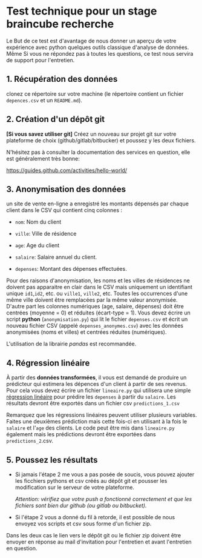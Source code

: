 # Test technique pour un stage braincube recherche

Le But de ce test est d'avantage de nous donner un aperçu de votre expérience avec python quelques outils classique d'analyse de données. Même Si vous ne répondez pas à toutes les questions, ce test nous servira de support pour l'entretien.

## 1. Récupération des données

clonez ce répertoire sur votre machine (le répertoire contient un fichier `depences.csv` et un `README.md`).

## 2. Création d'un dépôt git
**[Si vous savez utiliser git]** Créez un nouveau sur projet git sur votre plateforme  de choix (github/gitlab/bitbucker) et poussez y les deux fichiers.

N'hésitez pas à consulter la documentation des services en question, elle est généralement très bonne:

https://guides.github.com/activities/hello-world/

## 3. Anonymisation des données
un site de vente en-ligne a enregistré les montants dépensés par chaque client dans le CSV qui contient cinq colonnes :

- `nom`: Nom du client

- `ville`: Ville de résidence

- `age`: Age du client

- `salaire`: Salaire annuel du client.

- `depenses`: Montant des dépenses effectuées.

Pour des raisons d'anonymisation, les noms et les villes de résidences ne doivent pas apparaitre en clair dans le CSV mais uniquement un identifiant unique `id1`,`id2`, etc. ou `ville1`, `ville2`, etc. Toutes les occurrences d'une même ville doivent être remplacées par la même valeur anonymisée. D'autre part les colonnes numériques (age, salaire, dépenses) doit être centrées (moyenne = 0) et réduites (écart-type = 1). Vous devez écrire un script **python** (`anonymisation.py`) qui lit le fichier `depenses.csv` et écrit un nouveau fichier CSV (appelé `depenses_anonymes.csv`) avec les données anonymisées (noms et villes) et centrées réduites (numériques).

L'utilisation de la librairie *pandas* est recommandée. 

## 4. Régression linéaire

À partir des **données transformées**, il vous est demandé de produire un prédicteur qui estimera les dépences d'un client à partir de ses revenus.  Pour cela vous devez écrire un fichier `lineaire.py` qui utilisera une simple [régression linéaire](https://scikit-learn.org/stable/modules/generated/sklearn.linear_model.LinearRegression.html) pour prédire les `depenses` à partir du `salaire`. Les résultats devront être exportés dans un fichier csv `predictions_1.csv`

Remarquez que les régressions linéaires peuvent utiliser plusieurs variables. Faites une deuxièmes prédiction mais cette fois-ci en utilisant à la fois le `salaire` et l'`age` des clients. Le code peut être mis dans `lineaire.py` également mais les prédictions devront être exportées dans  `predictions_2`.csv.



## 5. Poussez les résultats

- Si jamais l'étape 2 me vous a pas posée de soucis, vous pouvez ajouter les ficchiers pythons et csv créés au dépôt git et pousser les modification sur le serveur de votre plateforme. 

  *Attention: vérifiez que votre push a fonctionné correctement et que les fichiers sont bien dur github (ou gitlab ou bitbucket).*

- Si l'étape 2 vous a donné du fil à retorde, il est possible de nous envoyez vos scripts et csv sous forme d'un fichier zip.

Dans les deux cas le lien vers le dépôt git ou le fichier zip doivent être envoyer en réponse au mail d'invitation pour l'entretien et avant l'entretien en question.